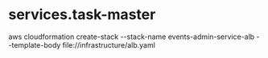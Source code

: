 # services.task-master

aws cloudformation create-stack --stack-name events-admin-service-alb --template-body file://infrastructure/alb.yaml